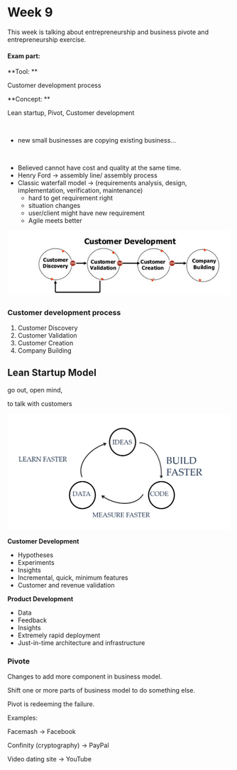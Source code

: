# Week 9

This week is talking about entrepreneurship and business pivote and entrepreneurship  exercise.

#### Exam part: 

**Tool: **

Customer development process

**Concept: **

Lean startup, Pivot, Customer development

<br />



* new small businesses are copying existing business...

<br />

* Believed cannot have cost and quality at the same time.
* Henry Ford -> assembly line/ assembly process
* Classic waterfall model -> (requirements analysis, design, implementation, verification, maintenance)
  * hard to get requirement right 
  * situation changes 
  * user/client might have new requirement
  * Agile meets better

![1](PIC/week9_1.png)



### Customer development process

1. Customer Discovery
2. Customer Validation
3. Customer Creation
4. Company Building



## Lean Startup Model

go out, open mind, 

to talk with customers

![2](PIC/week9_2.png)

**Customer Development**

* Hypotheses
* Experiments
* Insights
* Incremental, quick, minimum features
* Customer and revenue validation



**Product Development**

* Data
* Feedback
* Insights
* Extremely rapid deployment
* Just-in-time architecture and infrastructure




### Pivote

Changes to add more component in business model.

Shift one or more parts of business model to do something else.

Pivot is redeeming the failure.



Examples:

Facemash -> Facebook

Confinity (cryptography) -> PayPal

Video dating site -> YouTube


